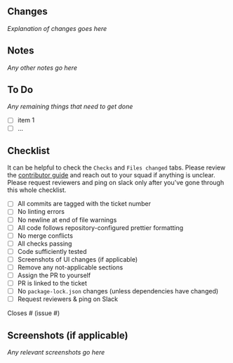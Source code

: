 ## Changes

_Explanation of changes goes here_

## Notes

_Any other notes go here_

## To Do

_Any remaining things that need to get done_

- [ ] item 1
- [ ] ...

## Checklist

It can be helpful to check the `Checks` and `Files changed` tabs.
Please review the [contributor guide](https://github.com/Northeastern-Electric-Racing/PM-Dashboard-v2/blob/main/docs/ContributorGuide.md) and reach out to your squad if anything is unclear.
Please request reviewers and ping on slack only after you've gone through this whole checklist.

- [ ] All commits are tagged with the ticket number
- [ ] No linting errors
- [ ] No newline at end of file warnings
- [ ] All code follows repository-configured prettier formatting
- [ ] No merge conflicts
- [ ] All checks passing
- [ ] Code sufficiently tested
- [ ] Screenshots of UI changes (if applicable)
- [ ] Remove any not-applicable sections
- [ ] Assign the PR to yourself
- [ ] PR is linked to the ticket
- [ ] No `package-lock.json` changes (unless dependencies have changed)
- [ ] Request reviewers & ping on Slack

Closes # (issue #)

## Screenshots (if applicable)

_Any relevant screenshots go here_
